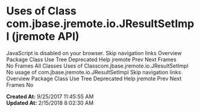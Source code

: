# Uses of Class com.jbase.jremote.io.JResultSetImpl (jremote   API)

JavaScript is disabled on your browser. Skip navigation links Overview Package Class Use Tree Deprecated Help jremote Prev Next Frames No Frames All Classes Uses of Classcom.jbase.jremote.io.JResultSetImpl No usage of com.jbase.jremote.io.JResultSetImpl Skip navigation links Overview Package Class Use Tree Deprecated Help jremote Prev Next Frames No  

**Created At:** 9/25/2017 11:45:55 AM  
**Updated At:** 2/15/2018 8:02:30 AM  

